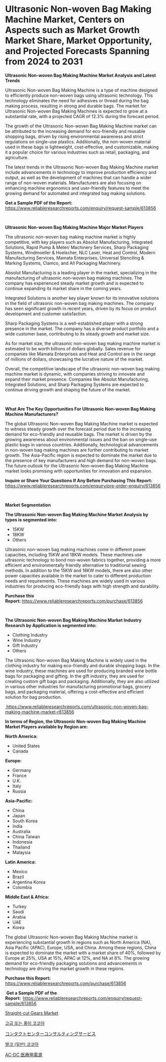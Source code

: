 <p><h1>Ultrasonic Non-woven Bag Making Machine Market, Centers on Aspects such as Market Growth Market Share, Market Opportunity, and Projected Forecasts Spanning from 2024 to 2031</h1></p><p><strong>Ultrasonic Non-woven Bag Making Machine Market Analysis and Latest Trends</strong></p>
<p><p>Ultrasonic Non-woven Bag Making Machine is a type of machine designed to efficiently produce non-woven bags using ultrasonic technology. This technology eliminates the need for adhesives or thread during the bag making process, resulting in strong and durable bags. The market for Ultrasonic Non-woven Bag Making Machines is expected to grow at a substantial rate, with a projected CAGR of 12.3% during the forecast period.</p><p>The growth of the Ultrasonic Non-woven Bag Making Machine market can be attributed to the increasing demand for eco-friendly and reusable shopping bags, driven by rising environmental awareness and strict regulations on single-use plastics. Additionally, the non-woven material used in these bags is lightweight, cost-effective, and customizable, making it a popular choice for various industries such as retail, packaging, and agriculture.</p><p>The latest trends in the Ultrasonic Non-woven Bag Making Machine market include advancements in technology to improve production efficiency and output, as well as the development of machines that can handle a wider range of non-woven materials. Manufacturers are also focusing on enhancing machine ergonomics and user-friendly features to meet the growing demand for automated and integrated bag making solutions.</p></p>
<p><strong>Get a Sample PDF of the Report:&nbsp;</strong> <a href="https://www.reliableresearchreports.com/enquiry/request-sample/613856">https://www.reliableresearchreports.com/enquiry/request-sample/613856</a></p>
<p>&nbsp;</p>
<p><strong>Ultrasonic Non-woven Bag Making Machine Major Market Players</strong></p>
<p><p>The ultrasonic non-woven bag making machine market is highly competitive, with key players such as Absolut Manufacturing, Integrated Solutions, Rapid Pump & Meter/ Machinery Services, Sharp Packaging Systems, Windmoeller & Hoelscher, NLC Laser, Heat and Control, Modern Manufacturing Services, Mamata Enterprises, Universal Stenciling & Marking Systems, Clamco, and All Packaging Machinery.</p><p>Absolut Manufacturing is a leading player in the market, specializing in the manufacturing of ultrasonic non-woven bag making machines. The company has experienced steady market growth and is expected to continue expanding its market share in the coming years.</p><p>Integrated Solutions is another key player known for its innovative solutions in the field of ultrasonic non-woven bag making machines. The company has seen significant growth in recent years, driven by its focus on product development and customer satisfaction.</p><p>Sharp Packaging Systems is a well-established player with a strong presence in the market. The company has a diverse product portfolio and a wide customer base, contributing to its steady growth and market size.</p><p>As for market size, the ultrasonic non-woven bag making machine market is estimated to be worth billions of dollars globally. Sales revenue for companies like Mamata Enterprises and Heat and Control are in the range of millions of dollars, showcasing the lucrative nature of the market.</p><p>Overall, the competitive landscape of the ultrasonic non-woven bag making machine market is dynamic, with companies striving to innovate and expand their market presence. Companies like Absolut Manufacturing, Integrated Solutions, and Sharp Packaging Systems are expected to continue driving growth and shaping the future of the market.</p></p>
<p>&nbsp;</p>
<p><strong>What Are The Key Opportunities For Ultrasonic Non-woven Bag Making Machine Manufacturers?</strong></p>
<p><p>The global Ultrasonic Non-woven Bag Making Machine market is expected to witness steady growth over the forecast period due to the increasing demand for eco-friendly and reusable bags. The market is driven by the growing awareness about environmental issues and the ban on single-use plastic bags in various countries. Additionally, technological advancements in non-woven bag making machines are further contributing to market growth. The Asia-Pacific region is expected to dominate the market due to the presence of key manufacturers and high demand for non-woven bags. The future outlook for the Ultrasonic Non-woven Bag Making Machine market looks promising with opportunities for innovation and expansion.</p></p>
<p><strong>Inquire or Share Your Questions If Any Before Purchasing This Report:</strong> <a href="https://www.reliableresearchreports.com/enquiry/pre-order-enquiry/613856">https://www.reliableresearchreports.com/enquiry/pre-order-enquiry/613856</a></p>
<p>&nbsp;</p>
<p><strong>Market Segmentation</strong></p>
<p><strong>The Ultrasonic Non-woven Bag Making Machine Market Analysis by types is segmented into:</strong></p>
<p><ul><li>15KW</li><li>18KW</li><li>Others</li></ul></p>
<p><p>Ultrasonic non-woven bag making machines come in different power capacities, including 15KW and 18KW models. These machines use ultrasonic technology to bond non-woven fabrics together, providing a more efficient and environmentally friendly alternative to traditional sewing methods. In addition to the 15KW and 18KW models, there are also other power capacities available in the market to cater to different production needs and requirements. These machines are widely used in various industries for producing eco-friendly bags with high strength and durability.</p></p>
<p><strong>Purchase this Report:&nbsp;</strong><a href="https://www.reliableresearchreports.com/purchase/613856">https://www.reliableresearchreports.com/purchase/613856</a></p>
<p>&nbsp;</p>
<p><strong>The Ultrasonic Non-woven Bag Making Machine Market Industry Research by Application is segmented into:</strong></p>
<p><ul><li>Clothing Industry</li><li>Wine Industry</li><li>Gift Industry</li><li>Others</li></ul></p>
<p><p>The Ultrasonic Non-woven Bag Making Machine is widely used in the clothing industry for making eco-friendly and durable shopping bags. In the wine industry, these machines are used for producing branded wine bottle bags for packaging and gifting. In the gift industry, they are used for creating custom gift bags and packaging. Additionally, they are also utilized in various other industries for manufacturing promotional bags, grocery bags, and packaging material, offering a cost-effective and efficient solution for bag production.</p></p>
<p><a href="https://www.reliableresearchreports.com/ultrasonic-non-woven-bag-making-machine-market-r613856">&nbsp;https://www.reliableresearchreports.com/ultrasonic-non-woven-bag-making-machine-market-r613856</a></p>
<p><strong>In terms of Region, the Ultrasonic Non-woven Bag Making Machine Market Players available by Region are:</strong></p>
<p>
    <p> <strong> North America: </strong>
        <ul>
            <li>United States</li>
            <li>Canada</li>
        </ul>
        </p> 
    <p> <strong> Europe: </strong>
        <ul>
            <li>Germany</li>
            <li>France</li>
            <li>U.K.</li>
            <li>Italy</li>
            <li>Russia</li>
        </ul>
        </p> 
    <p> <strong> Asia-Pacific: </strong>
        <ul>
            <li>China</li>
            <li>Japan</li>
            <li>South Korea</li>
            <li>India</li>
            <li>Australia</li>
            <li>China Taiwan</li>
            <li>Indonesia</li>
            <li>Thailand</li>
            <li>Malaysia</li>
        </ul>
        </p> 
    <p> <strong> Latin America: </strong>
        <ul>
            <li>Mexico</li>
            <li>Brazil</li>
            <li>Argentina Korea</li>
            <li>Colombia</li>
        </ul>
        </p> 
    <p> <strong> Middle East & Africa: </strong>
        <ul>
            <li>Turkey</li>
            <li>Saudi</li>
            <li>Arabia</li>
            <li>UAE</li>
            <li>Korea</li>
        </ul>
    </p>
    </p>
<p><p>The global Ultrasonic Non-woven Bag Making Machine market is experiencing substantial growth in regions such as North America (NA), Asia Pacific (APAC), Europe, USA, and China. Among these regions, China is expected to dominate the market with a market share of 40%, followed by Europe at 25%, USA at 15%, APAC at 12%, and NA at 8%. The growing demand for eco-friendly packaging solutions and advancements in technology are driving the market growth in these regions.</p></p>
<p><strong>Purchase this Report: </strong><a href="https://www.reliableresearchreports.com/purchase/613856">https://www.reliableresearchreports.com/purchase/613856</a></p>
<p>&nbsp;<strong>Get a Sample PDF of the Report:&nbsp;&nbsp;</strong><a href="https://www.reliableresearchreports.com/enquiry/request-sample/613856">https://www.reliableresearchreports.com/enquiry/request-sample/613856</a></p>
<p><strong></strong></p>
<p><p><a href="https://github.com/lbird53714/Market-Research-Report-List-4/blob/main/straight-cut-gears-market.md">Straight-cut Gears Market</a></p><p><a href="https://github.com/lzrvbyqzftro57/Market-Research-Report-List-2/blob/main/192602390865.md">고급 또는 풍미 코코아</a></p><p><a href="https://github.com/LizaHeller2023/Market-Research-Report-List-1/blob/main/237084499499.md">コンタクトセンターコンサルティングサービス</a></p><p><a href="https://github.com/regina00882/Market-Research-Report-List-1/blob/main/848889190864.md">벌크 (일반) 코코아</a></p><p><a href="https://github.com/deonnorth8/Market-Research-Report-List-1/blob/main/226280599496.md">AC-DC 医療用電源</a></p></p>